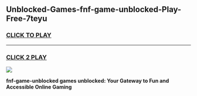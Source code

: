 
## Unblocked-Games-fnf-game-unblocked-Play-Free-7teyu
<h3>
<a href="https://premium76.site?title=fnf-game-unblocked&ref=17A">CLICK TO PLAY</a></h3>
<hr>

<h3>
<a href="https://premium76.site?title=fnf-game-unblocked&ref=17A">CLICK 2 PLAY</a>
  
</h3>

<a href="https://premium76.site?title=fnf-game-unblocked&ref=17A"><img src="https://clearcache.store/games.png"></a>


**fnf-game-unblocked games unblocked: Your Gateway to Fun and Accessible Online Gaming**
